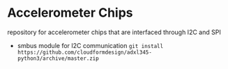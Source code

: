 Accelerometer Chips
===================

repository for accelerometer chips that are interfaced through I2C and SPI

- smbus module for I2C communication `git install https://github.com/cloudformdesign/adxl345-python3/archive/master.zip`

